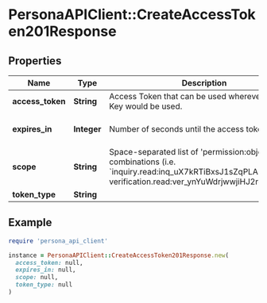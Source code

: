 # PersonaAPIClient::CreateAccessToken201Response

## Properties

| Name | Type | Description | Notes |
| ---- | ---- | ----------- | ----- |
| **access_token** | **String** | Access Token that can be used wherever an API Key would be used. | [optional] |
| **expires_in** | **Integer** | Number of seconds until the access token expires. | [optional][default to 0] |
| **scope** | **String** | Space-separated list of &#39;permission:object&#39; combinations (i.e. &#x60;inquiry.read:inq_uX7kRTiBxsJ1sZqPLAsjdP9j verification.read:ver_ynYuWdrjwwjiHJ2rgHfSoHeT&#x60; | [optional] |
| **token_type** | **String** |  | [optional] |

## Example

```ruby
require 'persona_api_client'

instance = PersonaAPIClient::CreateAccessToken201Response.new(
  access_token: null,
  expires_in: null,
  scope: null,
  token_type: null
)
```

